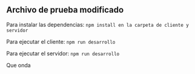 ## Archivo de prueba modificado

Para instalar las dependencias: ```npm install en la carpeta de cliente y servidor```

Para ejecutar el cliente: ```npm run desarrollo```

Para ejecutar el servidor: ```npm run desarrollo```

Que onda
